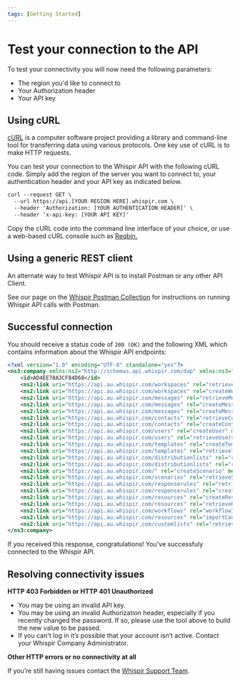 ```yaml
---
tags: [Getting Started]
---
```


# Test your connection to the API

To test your connectivity you will now need the following parameters:

- The region you'd like to connect to
- Your Authorization header
- Your API key

## Using cURL

[cURL](https://en.wikipedia.org/wiki/CURL) is a computer software project providing a library and command-line tool for transferring data using various protocols. One key use of cURL is to make HTTP requests.

You can test your connection to the Whispir API with the following cURL code. Simply add the region of the server you want to connect to, your authentication header and your API key as indicated below. 

```html
curl --request GET \
  --url https://api.[YOUR REGION HERE].whispir.com \
  --header 'Authorization: [YOUR AUTHENTICATION HEADER]' \
  --header 'x-api-key: [YOUR API KEY]'
```
Copy the cURL code into the command line interface of your choice, or use a web-based cURL console such as [Reqbin.](https://reqbin.com/curl)

## Using a generic REST client

An alternate way to test Whispir API is to install Postman or any other API Client.

See our page on the [Whispir Postman Collection](Test-your-API-connection.md) for instructions on running Whispir API calls with Postman.

## Successful connection

You should receive a status code of `200 (OK)` and the following XML which contains information about the Whispir API endpoints:

```xml
<?xml version="1.0" encoding="UTF-8" standalone="yes"?>
<ns3:company xmlns:ns2="http://schemas.api.whispir.com/dap" xmlns:ns3="http://schemas.api.whispir.com">
    <id>AD4EE78A3CF84D68</id>
    <ns2:link uri="https://api.au.whispir.com/workspaces" rel="retrieveWorkspaces" method="GET"/>
    <ns2:link uri="https://api.au.whispir.com/workspaces" rel="createWorkspaces" method="POST" type="application/vnd.whispir.workspace-v1+xml,application/vnd.whispir.workspace-v1+json"/>
    <ns2:link uri="https://api.au.whispir.com/messages" rel="retrieveMessage" method="GET"/>
    <ns2:link uri="https://api.au.whispir.com/messages" rel="createMessage" method="POST" type="application/vnd.whispir.message-v1+xml,application/vnd.whispir.message-v1+json"/>
    <ns2:link uri="https://api.au.whispir.com/messages" rel="createMessage" method="POST" type="application/vnd.whispir.bulkmessage-v1+xml,application/vnd.whispir.bulkmessage-v1+json"/>
    <ns2:link uri="https://api.au.whispir.com/contacts" rel="retrieveContacts" method="GET"/>
    <ns2:link uri="https://api.au.whispir.com/contacts" rel="createContact" method="POST" type="application/vnd.whispir.contact-v1+xml,application/vnd.whispir.contact-v1+json"/>
    <ns2:link uri="https://api.au.whispir.com/users" rel="createUser" method="POST" type="application/vnd.whispir.user-v1+xml,application/vnd.whispir.user-v1+json"/>
    <ns2:link uri="https://api.au.whispir.com/users" rel="retrieveUsers" method="GET"/>
    <ns2:link uri="https://api.au.whispir.com/templates" rel="createTemplate" method="POST" type="application/vnd.whispir.template-v1+xml,application/vnd.whispir.template-v1+json"/>
    <ns2:link uri="https://api.au.whispir.com/templates" rel="retrieveTemplates" method="GET"/>
    <ns2:link uri="https://api.au.whispir.com/distributionlists" rel="createDistList" method="POST" type="application/vnd.whispir.distributionlist-v1+xml,application/vnd.whispir.distributionlist-v1+json"/>
    <ns2:link uri="https://api.au.whispir.com/distributionlists" rel="retrieveDistLists" method="GET"/>
    <ns2:link uri="https://api.au.whispir.com/" rel="createScenario" method="POST" type="application/vnd.whispir.scenario-v1+xml,application/vnd.whispir.scenario-v1+json"/>
    <ns2:link uri="https://api.au.whispir.com/scenarios" rel="retrieveScenarios" method="GET"/>
    <ns2:link uri="https://api.au.whispir.com/responserules" rel="retrieveResponseRules" method="GET"/>
    <ns2:link uri="https://api.au.whispir.com/responserules" rel="createResponseRule" method="POST" type="application/vnd.whispir.responserule-v1+xml,application/vnd.whispir.responserule-v1+json"/>
    <ns2:link uri="https://api.au.whispir.com/resources" rel="createResource" method="POST" type="application/vnd.whispir.resource-v1+xml,application/vnd.whispir.resource-v1+json"/>
    <ns2:link uri="https://api.au.whispir.com/resources" rel="retrieveResources" method="GET"/>
    <ns2:link uri="https://api.au.whispir.com/workflows" rel="workflowInvoke" method="POST" type="application/vnd.whispir.workflow-v1+xml,application/vnd.whispir.workflow-v1+json"/>
    <ns2:link uri="https://api.au.whispir.com/resources" rel="importContacts" method="POST" type="application/vnd.whispir.importcontact-v1+xml,application/vnd.whispir.importcontact-v1+json"/>
    <ns2:link uri="https://api.au.whispir.com/customlists" rel="retrieveResources" method="GET"/>
</ns3:company>
```

If you received this response, congratulations! You've successfuly connected to the Whispir API.

## Resolving connectivity issues

**HTTP 403 Forbidden or HTTP 401 Unauthorized**
- You may be using an invalid API key.
- You may be using an invalid Authorization header, especially if you recently changed the password. If so, please use the tool above to build the new value to be passed.
- If you can't log in it’s possible that your account isn’t active. Contact your Whispir Company Administrator.

**Other HTTP errors or no connectivity at all**

If you’re still having issues contact the [Whispir Support Team](mailto:'support@whispir.com').


